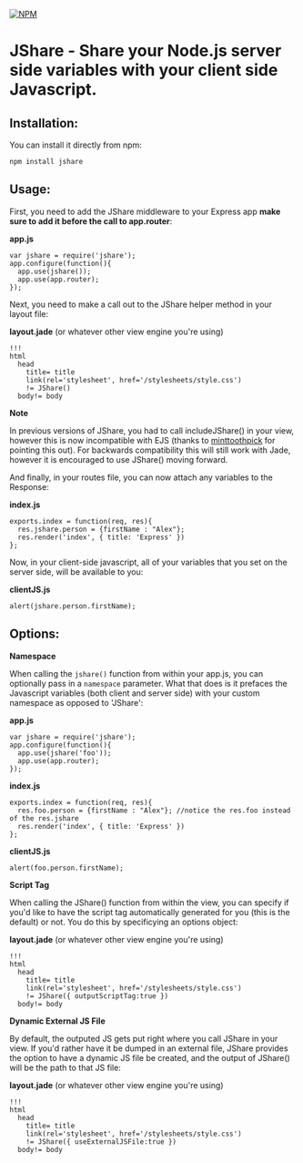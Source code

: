 [![NPM](https://nodei.co/npm/jshare.png?downloads=true&downloadRank=true&stars=true)](https://nodei.co/npm/jshare/)

JShare - Share your Node.js server side variables with your client side Javascript. 
===============

Installation:
------

You can install it directly from npm:

    npm install jshare

Usage:
------

First, you need to add the JShare middleware to your Express app **make sure to add it before the call to app.router**:

**app.js**

    var jshare = require('jshare');
    app.configure(function(){
      app.use(jshare());
      app.use(app.router);
    });

Next, you need to make a call out to the JShare helper method in your layout file:

**layout.jade** (or whatever other view engine you're using)

    !!!
    html
      head
        title= title
        link(rel='stylesheet', href='/stylesheets/style.css')
        != JShare()
      body!= body

**Note**

In previous versions of JShare, you had to call includeJShare() in your view, however this is now incompatible with EJS (thanks to [minttoothpick](https://github.com/minttoothpick) for pointing this out). For backwards compatibility this will still work with Jade, however it is encouraged to use JShare() moving forward. 

And finally, in your routes file, you can now attach any variables to the Response:

**index.js**
    
    exports.index = function(req, res){
      res.jshare.person = {firstName : "Alex"};
      res.render('index', { title: 'Express' })
    };

Now, in your client-side javascript, all of your variables that you set on the server side, will be available to you:

**clientJS.js**

    alert(jshare.person.firstName);

Options:
------
**Namespace**

When calling the `jshare()` function from within your app.js, you can optionally pass in a `namespace` parameter. What that does is it prefaces the Javascript variables (both client and server side) with your custom namespace as opposed to 'JShare':

**app.js**

    var jshare = require('jshare');
    app.configure(function(){
      app.use(jshare('foo'));
      app.use(app.router);
    });

**index.js**
    
    exports.index = function(req, res){
      res.foo.person = {firstName : "Alex"}; //notice the res.foo instead of the res.jshare
      res.render('index', { title: 'Express' })
    };

**clientJS.js**

    alert(foo.person.firstName);

**Script Tag**

When calling the JShare() function from within the view, you can specify if you'd like to have the script tag automatically generated for you (this is the default) or not. You do this by specificying an options object:

**layout.jade** (or whatever other view engine you're using)

    !!!
    html
      head
        title= title
        link(rel='stylesheet', href='/stylesheets/style.css')
        != JShare({ outputScriptTag:true })
      body!= body

**Dynamic External JS File**

By default, the outputed JS gets put right where you call JShare in your view. If you'd rather have it be dumped in an external file, JShare provides the option to have a dynamic JS file be created, and the output of JShare() will be the path to that JS file: 

**layout.jade** (or whatever other view engine you're using)

    !!!
    html
      head
        title= title
        link(rel='stylesheet', href='/stylesheets/style.css')
        != JShare({ useExternalJSFile:true })
      body!= body

